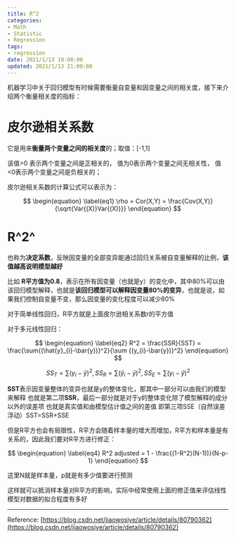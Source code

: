 ```yaml
---
title: R^2
categories:
- Math
- Statistic
- Regression
tags:
- regression
date: 2021/1/13 10:00:00
updated: 2021/1/13 21:00:00
---
```


机器学习中关于回归模型有时候需要衡量自变量和因变量之间的相关度，接下来介绍两个衡量相关度的指标：

# 皮尔逊相关系数

它是用来**衡量两个变量之间的相关度**的；取值：[-1,1]

该值>0 表示两个变量之间是正相关的，
值为0表示两个变量之间无相关性，
值<0表示两个变量之间是负相关的；

皮尔逊相关系数的计算公式可以表示为：

$$
\begin{equation} \label{eq1}
\rho = Cor(X,Y) = \frac{Cov(X,Y)}{\sqrt{Var{(X)}Var{(X)}}}
\end{equation}
$$

# R^2^

也称为**决定系数**，反映因变量的全部变异能通过回归关系被自变量解释的比例，**该值越高说明模型越好**

比如 **R平方值为0.8**，表示在所有因变量（也就是y）的变化中，其中80%可以由该回归模型解释，也就是**该回归模型可以解释因变量80%的变异**，也就是说，如果我们控制自变量不变，那么因变量的变化程度可以减少80%

对于简单线性回归，R平方就是上面皮尔逊相关系数r的平方值

对于多元线性回归：

$$
\begin{equation} \label{eq2}
R^2 = \frac{SSR}{SST} = \frac{\sum{(\hat{y}_{i}-\bar{y})}^2}{\sum {(y_{i}-\bar{y})}^2}
\end{equation}
$$

$$
\begin{equation} \label{eq3}
SS_{T} = \sum{(y_{i}-\bar{y})^2},SS_{R} = \sum{(\hat{y}_{i}-\bar{y})^2},SS_{E} = \sum{(y_{i}-\hat{y})^2}
\end{equation}
$$

**SST**表示因变量整体的变异也就是y的整体变化，那其中一部分可以由我们的模型来解释 也就是第二项**SSR**，最后一部分就是对于y的整体变化除了模型解释的成分以外的误差项 也就是真实值和由模型估计值之间的差值 即第三项SSE（自然误差浮动）SST=SSR+SSE

但是R平方也会有局限性，R平方会随着样本量的增大而增加，R平方和样本量是有关系的，因此我们要对R平方进行修正：

$$
\begin{equation} \label{eq4}
R^2 adjusted = 1 - \frac{(1-R^2)(N-1))}{N-p-1}
\end{equation}
$$

这里N就是样本量，p就是有多少值要进行预测

这样就可以抵消样本量对R平方的影响，实际中经常使用上面的修正值来评估线性模型对数据的拟合程度有多好

---

Reference: [https://blog.csdn.net/jiaowosiye/article/details/80790362](https://blog.csdn.net/jiaowosiye/article/details/80790362)